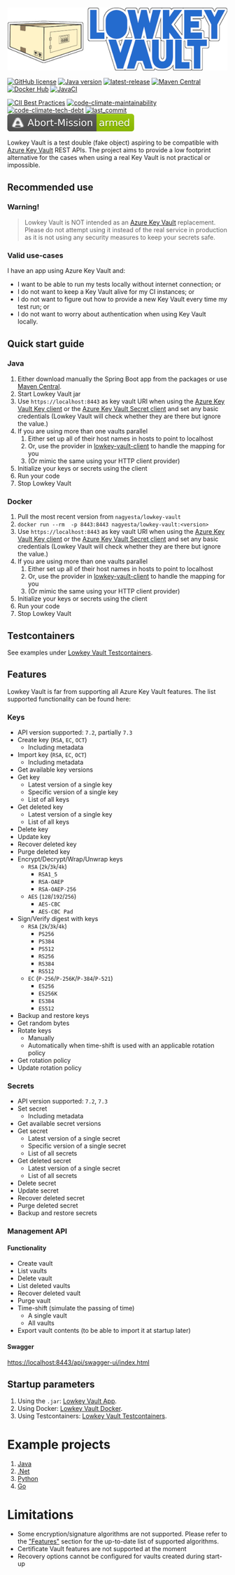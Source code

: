 ![LowkeyVault](.github/assets/LowkeyVault-logo-full.png)

[![GitHub license](https://img.shields.io/github/license/nagyesta/lowkey-vault?color=informational)](https://raw.githubusercontent.com/nagyesta/lowkey-vault/main/LICENSE)
[![Java version](https://img.shields.io/badge/Java%20version-11-yellow?logo=java)](https://img.shields.io/badge/Java%20version-11-yellow?logo=java)
[![latest-release](https://img.shields.io/github/v/tag/nagyesta/lowkey-vault?color=blue&logo=git&label=releases&sort=semver)](https://github.com/nagyesta/lowkey-vault/releases)
[![Maven Central](https://img.shields.io/maven-central/v/com.github.nagyesta.lowkey-vault/lowkey-vault-app?logo=apache-maven)](https://search.maven.org/search?q=com.github.nagyesta.lowkey-vault)
[![Docker Hub](https://img.shields.io/docker/v/nagyesta/lowkey-vault?label=docker%20hub&logo=docker&sort=semver)](https://hub.docker.com/repository/docker/nagyesta/lowkey-vault)
[![JavaCI](https://img.shields.io/github/workflow/status/nagyesta/lowkey-vault/JavaCI?logo=github)](https://img.shields.io/github/workflow/status/nagyesta/lowkey-vault/JavaCI?logo=github)

[![CII Best Practices](https://bestpractices.coreinfrastructure.org/projects/5577/badge)](https://bestpractices.coreinfrastructure.org/projects/5577)
[![code-climate-maintainability](https://img.shields.io/codeclimate/maintainability/nagyesta/lowkey-vault?logo=code%20climate)](https://img.shields.io/codeclimate/maintainability/nagyesta/lowkey-vault?logo=code%20climate)
[![code-climate-tech-debt](https://img.shields.io/codeclimate/tech-debt/nagyesta/lowkey-vault?logo=code%20climate)](https://img.shields.io/codeclimate/tech-debt/nagyesta/lowkey-vault?logo=code%20climate)
[![last_commit](https://img.shields.io/github/last-commit/nagyesta/lowkey-vault?logo=git)](https://img.shields.io/github/last-commit/nagyesta/lowkey-vault?logo=git)
[![badge-abort-mission-armed-green](https://raw.githubusercontent.com/nagyesta/abort-mission/wiki_assets/.github/assets/badge-abort-mission-armed-green.svg)](https://github.com/nagyesta/abort-mission)

Lowkey Vault is a test double (fake object) aspiring to be compatible
with [Azure Key Vault](https://azure.microsoft.com/en-us/services/key-vault/) REST APIs. The project aims to provide a low footprint
alternative for the cases when using a real Key Vault is not practical or impossible.

## Recommended use

### Warning!

> Lowkey Vault is NOT intended as an [Azure Key Vault](https://azure.microsoft.com/en-us/services/key-vault/) replacement. Please do not attempt using it instead of the real service in production as it is not using any security measures to keep your secrets safe.

### Valid use-cases

I have an app using Azure Key Vault and:

- I want to be able to run my tests locally without internet connection; or
- I do not want to keep a Key Vault alive for my CI instances; or
- I do not want to figure out how to provide a new Key Vault every time my test run; or
- I do not want to worry about authentication when using Key Vault locally.

## Quick start guide

### Java

1. Either download manually the Spring Boot app from the packages or
   use [Maven Central](https://search.maven.org/search?q=com.github.nagyesta.lowkey-vault).
2. Start Lowkey Vault jar
3. Use ```https://localhost:8443``` as key vault URI when using
   the [Azure Key Vault Key client](https://docs.microsoft.com/en-us/azure/key-vault/keys/quick-create-java)
   or the [Azure Key Vault Secret client](https://docs.microsoft.com/en-us/azure/key-vault/secrets/quick-create-java)
   and set any basic credentials (Lowkey Vault will check whether they are there but ignore the value.)
4. If you are using more than one vaults parallel
    1. Either set up all of their host names in hosts to point to localhost
    2. Or, use the provider in [lowkey-vault-client](lowkey-vault-client/README.md) to handle the mapping for you
    3. (Or mimic the same using your HTTP client provider)
5. Initialize your keys or secrets using the client
6. Run your code
7. Stop Lowkey Vault

### Docker

1. Pull the most recent version from ```nagyesta/lowkey-vault```
2. ```docker run --rm  -p 8443:8443 nagyesta/lowkey-vault:<version>```
3. Use ```https://localhost:8443``` as key vault URI when using
   the [Azure Key Vault Key client](https://docs.microsoft.com/en-us/azure/key-vault/keys/quick-create-java)
   or the [Azure Key Vault Secret client](https://docs.microsoft.com/en-us/azure/key-vault/secrets/quick-create-java)
   and set any basic credentials (Lowkey Vault will check whether they are there but ignore the value.)
4. If you are using more than one vaults parallel
    1. Either set up all of their host names in hosts to point to localhost
    2. Or, use the provider in [lowkey-vault-client](lowkey-vault-client/README.md) to handle the mapping for you
    3. (Or mimic the same using your HTTP client provider)
5. Initialize your keys or secrets using the client
6. Run your code
7. Stop Lowkey Vault

## Testcontainers

See examples under [Lowkey Vault Testcontainers](lowkey-vault-testcontainers/README.md).

## Features

Lowkey Vault is far from supporting all Azure Key Vault features. The list supported functionality can be found here:

### Keys

- API version supported: ```7.2```, partially ```7.3```
- Create key (```RSA```, ```EC```, ```OCT```)
    - Including metadata
- Import key  (```RSA```, ```EC```, ```OCT```)
    - Including metadata
- Get available key versions
- Get key
    - Latest version of a single key
    - Specific version of a single key
    - List of all keys
- Get deleted key
    - Latest version of a single key
    - List of all keys
- Delete key
- Update key
- Recover deleted key
- Purge deleted key
- Encrypt/Decrypt/Wrap/Unwrap keys
    - ```RSA``` (```2k```/```3k```/```4k```)
        - ```RSA1_5```
        - ```RSA-OAEP```
        - ```RSA-OAEP-256```
    - ```AES``` (```128```/```192```/```256```)
        - ```AES-CBC```
        - ```AES-CBC Pad```
- Sign/Verify digest with keys
    - ```RSA``` (```2k```/```3k```/```4k```)
        - ```PS256```
        - ```PS384```
        - ```PS512```
        - ```RS256```
        - ```RS384```
        - ```RS512```
    - ```EC``` (```P-256```/```P-256K```/```P-384```/```P-521```)
        - ```ES256```
        - ```ES256K```
        - ```ES384```
        - ```ES512```
- Backup and restore keys
- Get random bytes
- Rotate keys
  - Manually
  - Automatically when time-shift is used with an applicable rotation policy
- Get rotation policy
- Update rotation policy

### Secrets

- API version supported: ```7.2```, ```7.3```
- Set secret
    - Including metadata
- Get available secret versions
- Get secret
    - Latest version of a single secret
    - Specific version of a single secret
    - List of all secrets
- Get deleted secret
    - Latest version of a single secret
    - List of all secrets
- Delete secret
- Update secret
- Recover deleted secret
- Purge deleted secret
- Backup and restore secrets

### Management API

#### Functionality

- Create vault
- List vaults
- Delete vault
- List deleted vaults
- Recover deleted vault
- Purge vault
- Time-shift (simulate the passing of time)
  - A single vault
  - All vaults
- Export vault contents (to be able to import it at startup later)

#### Swagger

[https://localhost:8443/api/swagger-ui/index.html](https://localhost:8443/api/swagger-ui/index.html)

## Startup parameters

1. Using the `.jar`: [Lowkey Vault App](lowkey-vault-app/README.md).
2. Using Docker: [Lowkey Vault Docker](lowkey-vault-docker/README.md).
3. Using Testcontainers: [Lowkey Vault Testcontainers](lowkey-vault-testcontainers/README.md).

# Example projects

1. [Java](https://github.com/nagyesta/lowkey-vault-example)
2. [.Net](https://github.com/nagyesta/lowkey-vault-example-dotnet)
3. [Python](https://github.com/nagyesta/lowkey-vault-example-python)
4. [Go](https://github.com/nagyesta/lowkey-vault-example-go)

# Limitations

- Some encryption/signature algorithms are not supported. Please refer to the ["Features"](#features) section for the up-to-date list of supported algorithms.
- Certificate Vault features are not supported at the moment
- Recovery options cannot be configured for vaults created during start-up
